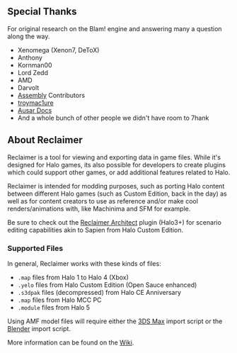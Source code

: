 ## Special Thanks
For original research on the Blam! engine and answering many a question along the way.
- Xenomega (Xenon7, DeToX)
- Anthony
- Kornman00
- Lord Zedd
- AMD
- Darvolt
- [Assembly](https://github.com/XboxChaos/Assembly "Assembly") Contributors
- [troymac1ure](https://github.com/troymac1ure/Entity "troymac1ure")
- [Ausar Docs](https://github.com/ElDewrito/AusarDocs "Ausar Docs")
- And a whole bunch of other people we didn't have room to 7hank

## About Reclaimer
Reclaimer is a tool for viewing and exporting data in game files. While it's designed for Halo games, its also possible for developers to create plugins which could support other games, or add additional features related to Halo.

Reclaimer is intended for modding purposes, such as porting Halo content between different Halo games (such as Custom Edition, back in the day) as well as for content creators to use as reference and/or make cool renders/animations with, like Machinima and SFM for example.

Be sure to check out the [Reclaimer Architect](https://github.com/Gravemind2401/Reclaimer.Architect "Reclaimer Architect") plugin (Halo3+) for scenario editing capabilities akin to Sapien from Halo Custom Edition.

### Supported Files
In general, Reclaimer works with these kinds of files:
- `.map` files from Halo 1 to Halo 4 (Xbox)
- `.yelo`  files from Halo Custom Edition (Open Sauce enhanced)
- `.s3dpak` files (decompressed) from Halo CE Anniversary
- `.map` files from Halo MCC PC
- `.module` files from Halo 5

Using AMF model files will require either the [3DS Max](https://github.com/Gravemind2401/Adjutant/blob/master/Adjutant/Resources/3dsMax%20AMF2.ms "3DS Max") import script or the [Blender](https://github.com/Gravemind2401/Adjutant/blob/master/Adjutant/Resources/Blender%20AMF2.py "Blender") import script.

More information can be found on the [Wiki](https://github.com/Gravemind2401/Reclaimer/wiki "Wiki").